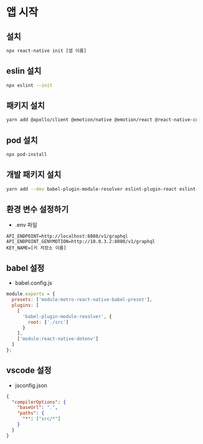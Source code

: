 # 앱 시작
## 설치
```bash
npx react-native init [앱 이름]
```

## eslin 설치
```bash
npx eslint --init
```

## 패키지 설치
```bash
yarn add @apollo/client @emotion/native @emotion/react @react-native-community/async-storage @react-native-community/masked-view @react-navigation/native @react-navigation/stack apollo3-cache-persist graphql react-native-dotenv react-native-elements react-native-gesture-handler react-native-reanimated react-native-safe-area-context react-native-screens react-native-sensitive-info react-native-vector-icons @react-navigation/bottom-tabs
```

## pod 설치
```bash
npx pod-install
```

## 개발 패키지 설치
```bash 
yarn add --dev babel-plugin-module-resolver eslint-plugin-react eslint-config-standard eslint-plugin-import eslint-plugin-node eslint-plugin-promise
```

## 환경 변수 설정하기
- .env 파일
```
API_ENDPOINT=http://localhost:8080/v1/graphql
API_ENDPOINT_GENYMOTION=http://10.0.3.2:8080/v1/graphql
KEY_NAME=[키 저장소 이름]
```

## babel 설정 
- babel.config.js
```javascript
module.exports = {
  presets: ['module:metro-react-native-babel-preset'],
  plugins: [
    [
      'babel-plugin-module-resolver', {
        root: ['./src']
      }
    ],
    ['module:react-native-dotenv']
  ]
};
```

## vscode 설정
- jsconfig.json
```json
{
  "compilerOptions": {
    "baseUrl": ".",
    "paths": {
      "*": ["src/*"]
    }
  }
}
```
